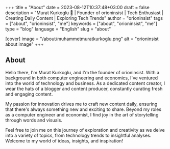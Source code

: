 +++
title = "About"
date = 2023-08-12T10:37:48+03:00
draft = false
description = "Murat Kurkoglu 🚀 | Founder of orioninsist | Tech Enthusiast | Creating Daily Content | Exploring Tech Trends"
author = "orioninsist"
tags = ["about", "orioninsist", "me"]
keywords = ["about", "orioninsist", "me"]
type = "blog"
language = "English"
slug = "about"

[cover]
    image = "/about/muhammetmuratkurkoglu.png"
    alt = "orioninsist about image"
+++

## About
Hello there, I'm  Murat Kurkoglu, and I'm the founder of orioninsist. With a background in both computer engineering and economics, I've ventured into the world of technology and business. As a dedicated content creator, I wear the hats of a blogger and content producer, constantly curating fresh and engaging content.

My passion for innovation drives me to craft new content daily, ensuring that there's always something new and exciting to share. Beyond my roles as a computer engineer and economist, I find joy in the art of storytelling through words and visuals.

Feel free to join me on this journey of exploration and creativity as we delve into a variety of topics, from technology trends to insightful analyses. Welcome to my world of ideas, insights, and inspiration!
